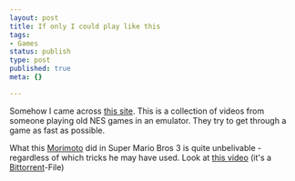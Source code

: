 ```yaml
---
layout: post
title: If only I could play like this
tags:
- Games
status: publish
type: post
published: true
meta: {}

---
```

Somehow I came across <a href="http://bisqwit.iki.fi/jutut/nesvideos.html">this site</a>. This is a collection of videos from someone playing old NES games in an emulator. They try to get through a game as fast as possible.

What this <a href="http://soramimi.egoism.jp/">Morimoto</a> did in Super Mario Bros 3 is quite unbelivable - regardless of which tricks he may have used. Look at <a href="http://bisqwit.iki.fi/torrents/supermariobros3j-timeattack-morimoto.avi.torrent">this video</a> (it's a <a href="http://www.bitconjurer.org/BitTorrent/">Bittorrent</a>-File)

